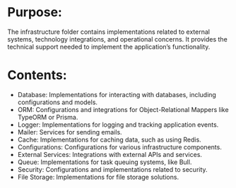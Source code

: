 # Purpose:

The infrastructure folder contains implementations related to external systems, technology integrations, and operational concerns. It provides the technical support needed to implement the application’s functionality.

# Contents:

- Database: Implementations for interacting with databases, including configurations and models.
- ORM: Configurations and integrations for Object-Relational Mappers like TypeORM or Prisma.
- Logger: Implementations for logging and tracking application events.
- Mailer: Services for sending emails.
- Cache: Implementations for caching data, such as using Redis.
- Configurations: Configurations for various infrastructure components.
- External Services: Integrations with external APIs and services.
- Queue: Implementations for task queuing systems, like Bull.
- Security: Configurations and implementations related to security.
- File Storage: Implementations for file storage solutions.
